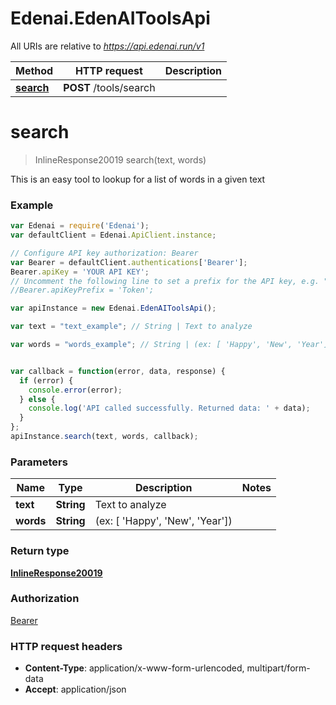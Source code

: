 # Edenai.EdenAIToolsApi

All URIs are relative to *https://api.edenai.run/v1*

Method | HTTP request | Description
------------- | ------------- | -------------
[**search**](EdenAIToolsApi.md#search) | **POST** /tools/search | 


<a name="search"></a>
# **search**
> InlineResponse20019 search(text, words)



This is an easy tool to lookup for a list of words in a given text

### Example
```javascript
var Edenai = require('Edenai');
var defaultClient = Edenai.ApiClient.instance;

// Configure API key authorization: Bearer
var Bearer = defaultClient.authentications['Bearer'];
Bearer.apiKey = 'YOUR API KEY';
// Uncomment the following line to set a prefix for the API key, e.g. "Token" (defaults to null)
//Bearer.apiKeyPrefix = 'Token';

var apiInstance = new Edenai.EdenAIToolsApi();

var text = "text_example"; // String | Text to analyze

var words = "words_example"; // String | (ex: [ 'Happy', 'New', 'Year'])


var callback = function(error, data, response) {
  if (error) {
    console.error(error);
  } else {
    console.log('API called successfully. Returned data: ' + data);
  }
};
apiInstance.search(text, words, callback);
```

### Parameters

Name | Type | Description  | Notes
------------- | ------------- | ------------- | -------------
 **text** | **String**| Text to analyze | 
 **words** | **String**| (ex: [ 'Happy', 'New', 'Year']) | 

### Return type

[**InlineResponse20019**](InlineResponse20019.md)

### Authorization

[Bearer](../README.md#Bearer)

### HTTP request headers

 - **Content-Type**: application/x-www-form-urlencoded, multipart/form-data
 - **Accept**: application/json

